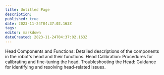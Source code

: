 ```yaml
---
title: Untitled Page
description: 
published: true
date: 2023-11-24T04:37:02.163Z
tags: 
editor: markdown
dateCreated: 2023-11-24T04:37:02.163Z
---
```


Head Components and Functions: Detailed descriptions of the components in the robot's head and their functions.
Head Calibration: Procedures for calibrating and fine-tuning the head.
Troubleshooting the Head: Guidance for identifying and resolving head-related issues.